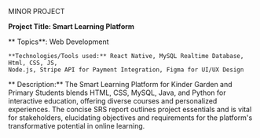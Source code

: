 MINOR PROJECT

**Project Title: Smart Learning Platform**
   
   ** Topics**: Web Development
    
    **Technologies/Tools used:** React Native, MySQL Realtime Database, Html, CSS, JS,
    Node.js, Stripe API for Payment Integration, Figma for UI/UX Design

  **  Description:**
      The Smart Learning Platform for Kinder Garden and Primary Students blends HTML, CSS,
      MySQL, Java, and Python for interactive education, offering diverse courses and
      personalized experiences. The concise SRS report outlines project essentials and is vital
      for stakeholders, elucidating objectives and requirements for the platform's
      transformative potential in online learning.
